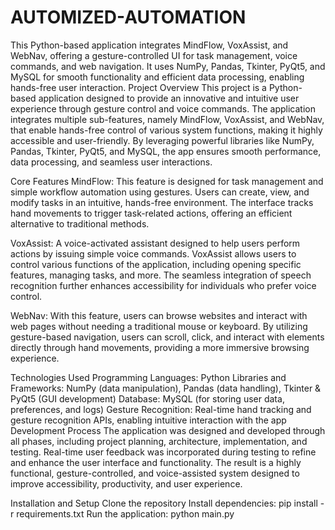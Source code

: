 # AUTOMIZED-AUTOMATION
This Python-based application integrates MindFlow, VoxAssist, and WebNav, offering a gesture-controlled UI for task management, voice commands, and web navigation. It uses NumPy, Pandas, Tkinter, PyQt5, and MySQL for smooth functionality and efficient data processing, enabling hands-free user interaction.
Project Overview
This project is a Python-based application designed to provide an innovative and intuitive user experience through gesture control and voice commands. The application integrates multiple sub-features, namely MindFlow, VoxAssist, and WebNav, that enable hands-free control of various system functions, making it highly accessible and user-friendly. By leveraging powerful libraries like NumPy, Pandas, Tkinter, PyQt5, and MySQL, the app ensures smooth performance, data processing, and seamless user interactions.

Core Features
MindFlow: This feature is designed for task management and simple workflow automation using gestures. Users can create, view, and modify tasks in an intuitive, hands-free environment. The interface tracks hand movements to trigger task-related actions, offering an efficient alternative to traditional methods.

VoxAssist: A voice-activated assistant designed to help users perform actions by issuing simple voice commands. VoxAssist allows users to control various functions of the application, including opening specific features, managing tasks, and more. The seamless integration of speech recognition further enhances accessibility for individuals who prefer voice control.

WebNav: With this feature, users can browse websites and interact with web pages without needing a traditional mouse or keyboard. By utilizing gesture-based navigation, users can scroll, click, and interact with elements directly through hand movements, providing a more immersive browsing experience.

Technologies Used
Programming Languages: Python
Libraries and Frameworks: NumPy (data manipulation), Pandas (data handling), Tkinter & PyQt5 (GUI development)
Database: MySQL (for storing user data, preferences, and logs)
Gesture Recognition: Real-time hand tracking and gesture recognition APIs, enabling intuitive interaction with the app
Development Process
The application was designed and developed through all phases, including project planning, architecture, implementation, and testing. Real-time user feedback was incorporated during testing to refine and enhance the user interface and functionality. The result is a highly functional, gesture-controlled, and voice-assisted system designed to improve accessibility, productivity, and user experience.

Installation and Setup
Clone the repository
Install dependencies:
pip install -r requirements.txt
Run the application:
python main.py
